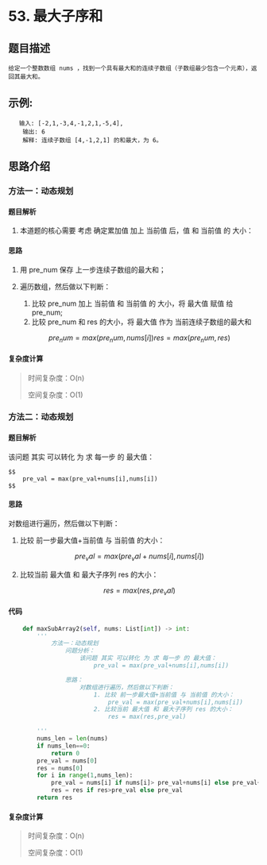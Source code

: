 # 53. 最大子序和

## 题目描述

    给定一个整数数组 nums ，找到一个具有最大和的连续子数组（子数组最少包含一个元素），返回其最大和。

## 示例:
```
   输入: [-2,1,-3,4,-1,2,1,-5,4],
    输出: 6
    解释: 连续子数组 [4,-1,2,1] 的和最大，为 6。
```

## 思路介绍

### 方法一：动态规划

#### 题目解析

1. 本道题的核心需要 考虑 确定累加值 加上 当前值 后，值 和 当前值 的 大小：

#### 思路

1. 用 pre_num 保存 上一步连续子数组的最大和；
2. 遍历数组，然后做以下判断：
   1. 比较 pre_num 加上 当前值 和 当前值 的 大小，将 最大值 赋值 给 pre_num;
   2. 比较 pre_num 和 res 的大小，将 最大值 作为 当前连续子数组的最大和

    $$
        pre_num = max(pre_num,nums[i])
        res = max(pre_num,res)
    $$
   
#### 复杂度计算

> 时间复杂度：O(n)
>  
> 空间复杂度：O(1)

### 方法二：动态规划

#### 题目解析

该问题 其实 可以转化 为 求 每一步 的 最大值：

    $$
        pre_val = max(pre_val+nums[i],nums[i])
    $$

#### 思路

对数组进行遍历，然后做以下判断：
   1. 比较 前一步最大值+当前值 与 当前值 的大小：
       
        $$pre_val = max(pre_val+nums[i],nums[i])$$

   2. 比较当前 最大值 和 最大子序列 res 的大小：
       
       $$res = max(res,pre_val)$$


#### 代码

```python
    def maxSubArray2(self, nums: List[int]) -> int:
        '''
            方法一：动态规划
                问题分析：
                    该问题 其实 可以转化 为 求 每一步 的 最大值：
                        pre_val = max(pre_val+nums[i],nums[i])

                思路：
                    对数组进行遍历，然后做以下判断：
                        1. 比较 前一步最大值+当前值 与 当前值 的大小：
                            pre_val = max(pre_val+nums[i],nums[i])
                        2. 比较当前 最大值 和 最大子序列 res 的大小：
                            res = max(res,pre_val)

        '''
        nums_len = len(nums)
        if nums_len==0:
            return 0
        pre_val = nums[0]
        res = nums[0]
        for i in range(1,nums_len):
            pre_val = nums[i] if nums[i]> pre_val+nums[i] else pre_val+nums[i]
            res = res if res>pre_val else pre_val
        return res
```

#### 复杂度计算

> 时间复杂度：O(n)
>  
> 空间复杂度：O(1)